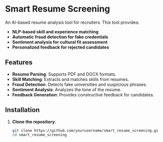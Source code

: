 # Smart Resume Screening

An AI-based resume analysis tool for recruiters. This tool provides:
- **NLP-based skill and experience matching**
- **Automatic fraud detection for fake credentials**
- **Sentiment analysis for cultural fit assessment**
- **Personalized feedback for rejected candidates**

## Features
- **Resume Parsing**: Supports PDF and DOCX formats.
- **Skill Matching**: Extracts and matches skills from resumes.
- **Fraud Detection**: Detects fake universities and suspicious phrases.
- **Sentiment Analysis**: Analyzes the tone of the resume.
- **Feedback Generation**: Provides constructive feedback for candidates.

## Installation

1. **Clone the repository**:
   ```bash
   git clone https://github.com/yourusername/smart_resume_screening.git
   cd smart_resume_screening